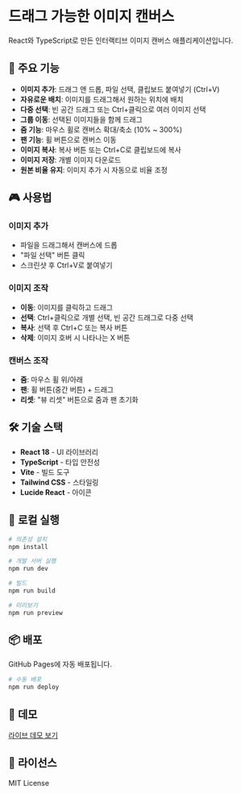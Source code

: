# 드래그 가능한 이미지 캔버스

React와 TypeScript로 만든 인터랙티브 이미지 캔버스 애플리케이션입니다.

## 🚀 주요 기능

- **이미지 추가**: 드래그 앤 드롭, 파일 선택, 클립보드 붙여넣기 (Ctrl+V)
- **자유로운 배치**: 이미지를 드래그해서 원하는 위치에 배치
- **다중 선택**: 빈 공간 드래그 또는 Ctrl+클릭으로 여러 이미지 선택
- **그룹 이동**: 선택된 이미지들을 함께 드래그
- **줌 기능**: 마우스 휠로 캔버스 확대/축소 (10% ~ 300%)
- **팬 기능**: 휠 버튼으로 캔버스 이동
- **이미지 복사**: 복사 버튼 또는 Ctrl+C로 클립보드에 복사
- **이미지 저장**: 개별 이미지 다운로드
- **원본 비율 유지**: 이미지 추가 시 자동으로 비율 조정

## 🎮 사용법

### 이미지 추가
- 파일을 드래그해서 캔버스에 드롭
- "파일 선택" 버튼 클릭
- 스크린샷 후 Ctrl+V로 붙여넣기

### 이미지 조작
- **이동**: 이미지를 클릭하고 드래그
- **선택**: Ctrl+클릭으로 개별 선택, 빈 공간 드래그로 다중 선택
- **복사**: 선택 후 Ctrl+C 또는 복사 버튼
- **삭제**: 이미지 호버 시 나타나는 X 버튼

### 캔버스 조작
- **줌**: 마우스 휠 위/아래
- **팬**: 휠 버튼(중간 버튼) + 드래그
- **리셋**: "뷰 리셋" 버튼으로 줌과 팬 초기화

## 🛠️ 기술 스택

- **React 18** - UI 라이브러리
- **TypeScript** - 타입 안전성
- **Vite** - 빌드 도구
- **Tailwind CSS** - 스타일링
- **Lucide React** - 아이콘

## 🚀 로컬 실행

```bash
# 의존성 설치
npm install

# 개발 서버 실행
npm run dev

# 빌드
npm run build

# 미리보기
npm run preview
```

## 📦 배포

GitHub Pages에 자동 배포됩니다.

```bash
# 수동 배포
npm run deploy
```

## 🎯 데모

[라이브 데모 보기](https://modamobs.github.io/WebCanvas/)

## 📝 라이선스

MIT License